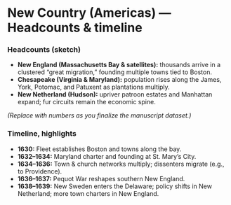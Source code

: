 # New Country (Americas) — Headcounts & timeline

### Headcounts (sketch)
- **New England (Massachusetts Bay & satellites):** thousands arrive in a clustered “great migration,” founding multiple towns tied to Boston.
- **Chesapeake (Virginia & Maryland):** population rises along the James, York, Potomac, and Patuxent as plantations multiply.
- **New Netherland (Hudson):** upriver patroon estates and Manhattan expand; fur circuits remain the economic spine.

*(Replace with numbers as you finalize the manuscript dataset.)*

### Timeline, highlights
- **1630:** Fleet establishes Boston and towns along the bay.  
- **1632–1634:** Maryland charter and founding at St. Mary’s City.  
- **1634–1636:** Town & church networks multiply; dissenters migrate (e.g., to Providence).  
- **1636–1637:** Pequot War reshapes southern New England.  
- **1638–1639:** New Sweden enters the Delaware; policy shifts in New Netherland; more town charters in New England.  
